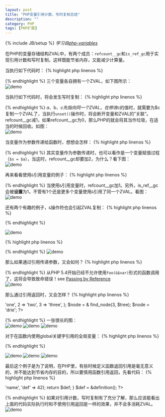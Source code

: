 ```yaml
---
layout: post
title: "PHP变量引用计数，写时复制总结"
description: ""
category: PHP
tags: [PHP扩展]
---
```

{% include JB/setup %}
*学习自[php-variables](http://derickrethans.nl/talks/phparch-php-variables-article.pdf)*

在PHP的变量存储结构ZVAL中，有两个成员：`refcount__gc`和`is_ref_gc`用于实现引用计数和写时复制，这样既能节省内存，又能减少计算量。

当执行如下代码时：
{% highlight php linenos %}
<?php
$a = "this is";
$b = "variable";
$c = 42;
?>
{% endhighlight %}
三个变量各自拥有一个ZVAL，如下图所示：<br>
![demo](/assets/img/201401280101.png)

<!--more-->
当执行如下代码时，将会发生写时复制：
{% highlight php linenos %}
<?php
$a = "this is";
$b = $a;
$c = $a;
$c = 42;
unset($b);
unset($c);
?>
{% endhighlight %}
$a、$b、$c先指向同一个ZVAL，在修改$c的值时，就需要为$c复制一个ZVAL了，当执行`unset()`操作时，将会断开变量和ZVAL的”关联“。refcount\_\_gc减1，如果refcount\_\_gc为0，那么PHP的就会将其当作垃圾，在适当的时候回收。如图：<br>
![demo](/assets/img/201401280102.png)

当变量作为参数传递给函数时，想想会怎样：
{% highlight php linenos %}
<?php
function do_something($s)
{
    $s = 'was';
    return $s;
}

$a = 'this is';
$b = do_something($a);
?>
{% endhighlight %}
其实变量作为参数传递时，也可以看作是一个变量赋值过程（`$s = $a`），当这时，refcount\_\_gc却要加2，为什么？看下图：<br>
![demo](/assets/img/201401280103.png)

再来看看使用`&`引用变量的例子：
{% highlight php linenos %}
<?php
$a = "this is";
$b = &$a;
$c = &$a;
$b = 42;
unset($c);
unset($a);
?>
{% endhighlight %}
当使用`&`引用变量时，refcount\_\_gc加1。另外，is\_ref\_\_gc会被**设置**为1，不管有1个还是更多个变量使用`&`引用了同一个ZVAL。看图：<br>
![demo](/assets/img/201401280104.png)

还有两个有趣的例子，`&`操作符也会引起ZVAL复制：
{% highlight php linenos %}
<?php
$a = "this is";
$b = $a;
$c = &$b;
?>
{% endhighlight %}

![demo](/assets/img/201401280105.png)

{% highlight php linenos %}
<?php
$a = "this is";
$b = &$a;
$c = $a;
?>
{% endhighlight %}
![demo](/assets/img/201401280106.png)

那么如果通过引用传递参数，又会如何？
{% highlight php linenos %}
<?php
function do_something(&$s)
{
    $s = 'was';
    return $s;
}
$a = 'this is';
$b = do_something($a);
?>
{% endhighlight %}
从PHP 5.4开始已经不允许使用`foo(&$var)`形式的函数调用了，这将会导致致命错误！see [Passing by Reference](http://cn2.php.net/manual/en/language.references.pass.php)<br>
![demo](/assets/img/201401280107.png)

那么通过引用返回时，又会怎样？
{% highlight php linenos %}
<?php
function &find_node($key, &$node)
{
    $item = & $node[$key];
    return $item;
}

$tree = array(
    1 => 'one',
    2 => 'two',
    3 => 'three',
);
$node = & find_node(3, $tree);
$node = 'drie';
?>
{% endhighlight %}
一张很长的图：<br>
![demo](/assets/img/201401280108.png)
![demo](/assets/img/201401280111.png)
![demo](/assets/img/201401280112.png)

对于在函数内使用global关键字引用的全局变量：
{% highlight php linenos %}
<?php
$var = 'one';

function update_var($val)
{
    global $var;
    unset($var);
    global $var;
    $var = $val;
}

update_var("four");
?>
{% endhighlight %}

![demo](/assets/img/201401280109.png)
![demo](/assets/img/201401280113.png)
![demo](/assets/img/201401280114.png)

最后这个例子是为了说明，在PHP里，有些时候定义函数返回引用是毫无意义的，并不能达到节省内存的目的，所以要慎用函数引用返回，先看代码：
{% highlight php linenos %}
<?php
function &definition()
{
    $def = array('id' => 'name', 'def' => 42);
    return $def;
}

$def = &definition();
?>
{% endhighlight %}
如果对引用计数，写时复制有了充分了解，那么应该能看出上面的代码实际执行时和不使用引用返回是一样的效果，并不会多消耗ZVAL。<br>
![demo](/assets/img/201401280110.png)